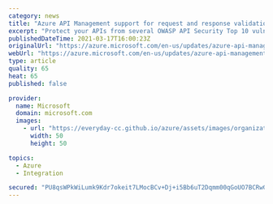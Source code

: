 ```yaml
---
category: news
title: "Azure API Management support for request and response validation policies has reached general availability. "
excerpt: "Protect your APIs from several OWASP API Security Top 10 vulnerabilities without requiring an add-on solution."
publishedDateTime: 2021-03-17T16:00:23Z
originalUrl: "https://azure.microsoft.com/en-us/updates/azure-api-management-support-for-request-and-response-validation-policies-has-reached-general-availability/"
webUrl: "https://azure.microsoft.com/en-us/updates/azure-api-management-support-for-request-and-response-validation-policies-has-reached-general-availability/"
type: article
quality: 65
heat: 65
published: false

provider:
  name: Microsoft
  domain: microsoft.com
  images:
    - url: "https://everyday-cc.github.io/azure/assets/images/organizations/microsoft.com-50x50.jpg"
      width: 50
      height: 50

topics:
  - Azure
  - Integration

secured: "PU8qsWPkWiLumk9Kdr7okeit7LMocBCv+Dj+i5Bb6uT2Dqmm00qGoUO7BCRwGKDbsSYETi9CRoIjegbB8QVBDrlDBGI7rxWemrBDLdXSNYRha09XyqwHl/MdKOI+j9TlLT/EQbp2O4wczngOIuTrAOR6+K0D6BCdLTCGqSmEUi5IGCqpz6l44W6O4v+teUK6DPylUwyn/I/xOooPZOf+9xbq0X76YUEL983mcFvFYkZxp8DvU7iETgWJBSxauJwXD3/5uJDmCuWvZYyHFdb4Szuam9xXJBAGxV1GTET+K7T1CYRgRyFUhYwiVcuR9Diix92IcNRmigkIfUd8xxVkuhRrd0njqvN1oHI6pxeO2rw=;4/3/jxXDP9xGJCWT11q3sg=="
---
```


